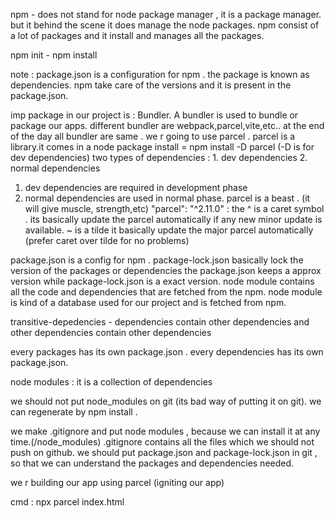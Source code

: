 npm - does not stand for node package manager , it is a package manager. but it behind the scene it  does manage the node packages.
npm consist of a lot of packages and it install and manages all the packages. 

npm init - npm install 

note : package.json is a configuration for npm . the package is known as dependencies.
npm take care of the versions and it is present in the package.json.

imp package in our project is : Bundler. 
A bundler is used to bundle or package our apps. different bundler are webpack,parcel,vite,etc..
at the end of the day all bundler are same . we r going to use parcel . 
parcel is a library.it comes in a node package
install = npm install -D parcel (-D is for dev dependencies)
two types of dependencies : 1. dev dependencies 2. normal dependencies
1. dev dependencies are required in development phase 
2. normal dependencies are used in normal phase.
parcel is a beast . (it will give muscle, strength,etc)
"parcel": "^2.11.0" : the ^ is a caret symbol . its basically update the parcel automatically if any new minor update is available. ~ is a tilde it basically update the major parcel automatically (prefer caret over tilde for no problems)

package.json is a config for npm .
package-lock.json basically lock the version of the packages or dependencies
the package.json keeps a approx version while package-lock.json is a exact version.
node module contains all the code and dependencies that are fetched from the npm.
node module is kind of a database used for our project and is fetched from npm.

transitive-depedencies - dependencies contain other dependencies and other dependencies contain other dependencies

every packages has its own package.json . every dependencies has its own package.json.

node modules : it is a collection of dependencies

we should not put node_modules on git (its bad way of putting it on git). we can regenerate  by npm install .

we make .gitignore and put node modules , because we can install it at any time.(/node_modules)
 .gitignore contains all the files which we should not push on github.
we should put package.json and package-lock.json in git , so that we can understand the packages and dependencies needed.

we r building our app using parcel  (igniting our app)

cmd : npx parcel index.html 

